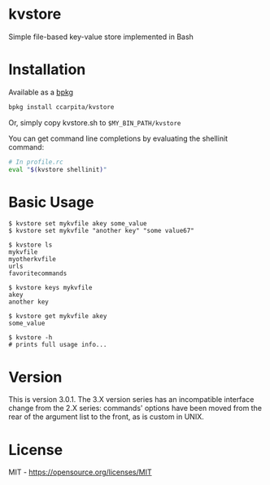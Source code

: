 # kvstore

Simple file-based key-value store implemented in Bash

# Installation

Available as a [bpkg](bpkg.github.io)
```sh
bpkg install ccarpita/kvstore
```

Or, simply copy kvstore.sh to `$MY_BIN_PATH/kvstore`

You can get command line completions by evaluating the shellinit command:

```sh
# In profile.rc
eval "$(kvstore shellinit)"
```

# Basic Usage

```
$ kvstore set mykvfile akey some_value
$ kvstore set mykvfile "another key" "some value67"

$ kvstore ls
mykvfile
myotherkvfile
urls
favoritecommands

$ kvstore keys mykvfile
akey
another key

$ kvstore get mykvfile akey
some_value

$ kvstore -h
# prints full usage info...
```
# Version

This is version 3.0.1. The 3.X version series has an incompatible interface change from the 2.X series: commands' options have been moved from the rear of the argument list to the front, as is custom in UNIX.

# License

MIT - https://opensource.org/licenses/MIT
